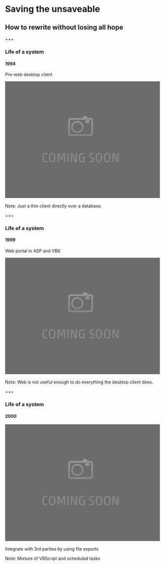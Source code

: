 # Saving the unsaveable
## How to rewrite without losing all hope

+++

### Life of a system

#### 1994

Pre-web desktop client

![System architecture](assets/system_arch_001.png)

Note:
Just a thin client directly over a database.

+++

### Life of a system

#### 1999

Web portal in ASP and VB6

![System architecture](assets/system_arch_001.png)

Note:
Web is not useful enough to do everything the desktop client does.

+++

### Life of a system

#### 2000

![System architecture](assets/system_arch_001.png)

Integrate with 3rd parties by using file exports

Note:
Mixture of VBScript and scheduled tasks

